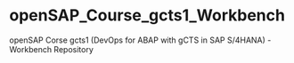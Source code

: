 # openSAP_Course_gcts1_Workbench

openSAP Corse gcts1 (DevOps for ABAP with gCTS in SAP S/4HANA) - Workbench Repository
